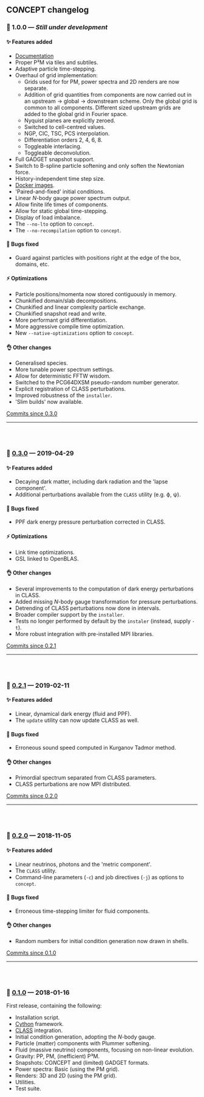 ## CO*N*CEPT changelog



### 🚀 1.0.0 — *Still under development*

#### ✨ Features added
- [Documentation](https://jmd-dk.github.io/concept/)
- Proper P³M via tiles and subtiles.
- Adaptive particle time-stepping.
- Overhaul of grid implementation:
  - Grids used for for PM, power spectra and 2D renders are now separate.
  - Addition of grid quantities from components are now carried out in an
    upstream → global → downstream scheme. Only the global grid is common
    to all components. Different sized upstream grids are added to the
    global grid in Fourier space.
  - Nyquist planes are explicitly zeroed.
  - Switched to cell-centred values.
  - NGP, CIC, TSC, PCS interpolation.
  - Differentiation orders 2, 4, 6, 8.
  - Toggleable interlacing.
  - Toggleable deconvolution.
- Full GADGET snapshot support.
- Switch to B-spline particle softening and only soften the Newtonian force.
- History-independent time step size.
- [Docker images](https://hub.docker.com/r/jmddk/concept/).
- 'Paired-and-fixed' initial conditions.
- Linear *N*-body gauge power spectrum output.
- Allow finite life times of components.
- Allow for static global time-stepping.
- Display of load imbalance.
- The `--no-lto` option to `concept`.
- The `--no-recompilation` option to `concept`.

#### 🐛 Bugs fixed
- Guard against particles with positions right at the edge of the box,
  domains, etc.

#### ⚡ Optimizations
- Particle positions/momenta now stored contiguously in memory.
- Chunkified domain/slab decompositions.
- Chunkified and linear complexity particle exchange.
- Chunkified snapshot read and write.
- More performant grid differentiation.
- More aggressive compile time optimization.
- New `--native-optimizations` option to `concept`.

#### 👌 Other changes
- Generalised species.
- More tunable power spectrum settings.
- Allow for deterministic FFTW wisdom.
- Switched to the PCG64DXSM pseudo-random number generator.
- Explicit registration of CLASS perturbations.
- Improved robustness of the `installer`.
- 'Slim builds' now available.

[Commits since 0.3.0](https://github.com/jmd-dk/concept/compare/v0.3.0...master)

---
<br/><br/>



### 🚀 [0.3.0](https://github.com/jmd-dk/concept/releases/tag/v0.3.0) — 2019-04-29

#### ✨ Features added
- Decaying dark matter, including dark radiation and the 'lapse component'.
- Additional perturbations available from the `CLASS` utility (e.g. ϕ, ψ).

#### 🐛 Bugs fixed
- PPF dark energy pressure perturbation corrected in CLASS.

#### ⚡ Optimizations
- Link time optimizations.
- GSL linked to OpenBLAS.

#### 👌 Other changes
- Several improvements to the computation of
  dark energy perturbations in CLASS.
- Added missing *N*-body gauge transformation for pressure perturbations.
- Detrending of CLASS perturbations now done in intervals.
- Broader compiler support by the `installer`.
- Tests no longer performed by default by the `instaler`
  (instead, supply `-t`).
- More robust integration with pre-installed MPI libraries.

[Commits since 0.2.1](https://github.com/jmd-dk/concept/compare/v0.2.1...v0.3.0)

---
<br/><br/>



### 🚀 [0.2.1](https://github.com/jmd-dk/concept/releases/tag/v0.2.1) — 2019-02-11

#### ✨ Features added
- Linear, dynamical dark energy (fluid and PPF).
- The `update` utility can now update CLASS as well.

#### 🐛 Bugs fixed
- Erroneous sound speed computed in Kurganov Tadmor method.

#### 👌 Other changes
- Primordial spectrum separated from CLASS parameters.
- CLASS perturbations are now MPI distributed.

[Commits since 0.2.0](https://github.com/jmd-dk/concept/compare/v0.2.0...v0.2.1)

---
<br/><br/>



### 🚀 [0.2.0](https://github.com/jmd-dk/concept/releases/tag/v0.2.0) — 2018-11-05

#### ✨ Features added
- Linear neutrinos, photons and the 'metric component'.
- The `CLASS` utility.
- Command-line parameters (`-c`) and job directives (`-j`)
  as options to `concept`.

#### 🐛 Bugs fixed
- Erroneous time-stepping limiter for fluid components.

#### 👌 Other changes
- Random numbers for initial condition generation now drawn in shells.

[Commits since 0.1.0](https://github.com/jmd-dk/concept/compare/v0.1.0...v0.2.0)

---
<br/><br/>



### 🚀 [0.1.0](https://github.com/jmd-dk/concept/releases/tag/v0.1.0) — 2018-01-16

First release, containing the following:
- Installation script.
- [Cython](https://cython.org/) framework.
- [CLASS](http://class-code.net/) integration.
- Initial condition generation, adopting the *N*-body gauge.
- Particle (matter) components with Plummer softening.
- Fluid (massive neutrino) components, focusing on non-linear evolution.
- Gravity: PP, PM, (inefficient) P³M.
- Snapshots: CO*N*CEPT and (limited) GADGET formats.
- Power spectra: Basic (using the PM grid).
- Renders: 3D and 2D (using the PM grid).
- Utilities.
- Test suite.

